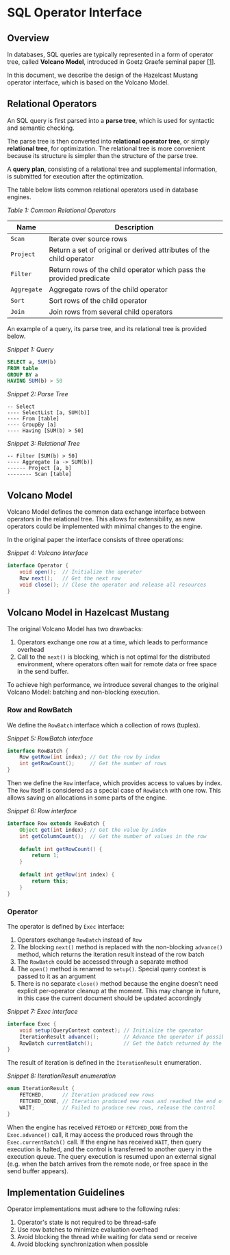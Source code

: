 # SQL Operator Interface

## Overview
In databases, SQL queries are typically represented in a form of operator tree, called **Volcano Model**,
introduced in Goetz Graefe seminal paper [[1]].

In this document, we describe the design of the Hazelcast Mustang operator interface, which is based
on the Volcano Model.

## Relational Operators
An SQL query is first parsed into a **parse tree**, which is used for syntactic and semantic checking.

The parse tree is then converted into **relational operator tree**, or simply **relational tree**,
for optimization. The relational tree is more convenient because its structure is simpler than the
structure of the parse tree.

A **query plan**, consisting of a relational tree and supplemental information, is submitted for execution
after the optimization.

The table below lists common relational operators used in database engines.

*Table 1: Common Relational Operators*

| Name | Description |
|---|---|
| `Scan` | Iterate over source rows |
| `Project` | Return a set of original or derived attributes of the child operator |
| `Filter` | Return rows of the child operator which pass the provided predicate |
| `Aggregate` | Aggregate rows of the child operator |
| `Sort` | Sort rows of the child operator |
| `Join` | Join rows from several child operators |

An example of a query, its parse tree, and its relational tree is provided below.

*Snippet 1: Query*
```sql
SELECT a, SUM(b)
FROM table
GROUP BY a
HAVING SUM(b) > 50
```
*Snippet 2: Parse Tree*
```
-- Select
---- SelectList [a, SUM(b)]
---- From [table]
---- GroupBy [a]
---- Having [SUM(b) > 50]
```
*Snippet 3: Relational Tree*
```
-- Filter [SUM(b) > 50]
---- Aggregate [a -> SUM(b)]
------ Project [a, b]
-------- Scan [table]
```

## Volcano Model

Volcano Model defines the common data exchange interface between operators in the relational tree. This allows
for extensibility, as new operators could be implemented with minimal changes to the engine.

In the original paper the interface consists of three operations:

*Snippet 4: Volcano Interface*
```java
interface Operator {
    void open();  // Initialize the operator
    Row next();   // Get the next row
    void close(); // Close the operator and release all resources
}
```

## Volcano Model in Hazelcast Mustang

The original Volcano Model has two drawbacks:
1. Operators exchange one row at a time, which leads to performance overhead
2. Call to the `next()` is blocking, which is not optimal for the distributed environment, where
operators often wait for remote data or free space in the send buffer.

To achieve high performance, we introduce several changes to the original Volcano Model: batching and
non-blocking execution.

### Row and RowBatch
We define the `RowBatch` interface which a collection of rows (tuples).

*Snippet 5: RowBatch interface*
```java
interface RowBatch {
    Row getRow(int index); // Get the row by index
    int getRowCount();     // Get the number of rows 
} 
```

Then we define the `Row` interface, which provides access to values by index. The `Row` itself is considered
as a special case of `RowBatch` with one row. This allows saving on allocations in some parts of the engine.

*Snippet 6: Row interface*
```java
interface Row extends RowBatch {
    Object get(int index); // Get the value by index
    int getColumnCount();  // Get the number of values in the row 
    
    default int getRowCount() {
        return 1;
    }
    
    default int getRow(int index) {
        return this;
    }
}
```

### Operator
The operator is defined by `Exec` interface:
1. Operators exchange `RowBatch` instead of `Row`
1. The blocking `next()` method is replaced with the non-blocking `advance()` method, which returns the iteration
result instead of the row batch
1. The `RowBatch` could be accessed through a separate method
1. The `open()` method is renamed to `setup()`. Special query context is passed to it as an argument
1. There is no separate `close()` method because the engine doesn't need explicit per-operator cleanup at the
moment. This may change in future, in this case the current document should be updated accordingly

*Snippet 7: Exec interface*
```java
interface Exec {
    void setup(QueryContext context); // Initialize the operator
    IterationResult advance();        // Advance the operator if possible; never blocks
    RowBatch currentBatch();          // Get the batch returned by the previous advance() call 
}
```

The result of iteration is defined in the `IterationResult` enumeration.

*Snippet 8: IterationResult enumeration*
```java
enum IterationResult {
    FETCHED,      // Iteration produced new rows
    FETCHED_DONE, // Iteration produced new rows and reached the end of the stream, no more rows are expected
    WAIT;         // Failed to produce new rows, release the control
}
```

When the engine has received `FETCHED` or `FETCHED_DONE` from the `Exec.advance()` call, it may access the
produced rows through the `Exec.currentBatch()` call. If the engine has received `WAIT`, then query
execution is halted, and the control is transferred to another query in the execution queue. The query
execution is resumed upon an external signal (e.g. when the batch arrives from the remote node, or free space
in the send buffer appears).

## Implementation Guidelines
Operator implementations must adhere to the following rules:
1. Operator's state is not required to be thread-safe
1. Use row batches to minimize evaluation overhead
1. Avoid blocking the thread while waiting for data send or receive
1. Avoid blocking synchronization when possible

[1]: https://dl.acm.org/doi/10.1109/69.273032 "Volcano - An Extensible and Parallel Query Evaluation System"
